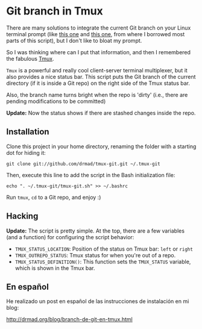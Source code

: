 Git branch in Tmux
==================

There are many solutions to integrate the current Git branch on your Linux terminal
prompt (like [this one][1] and [this one][2], from where I borrowed most parts of
this script), but I don't like to bloat my prompt. 

So I was thinking where can I put that information, and then I remembered the
fabulous [Tmux][2].

`Tmux` is a powerful and really cool client-server terminal multiplexer, but it
also provides a nice status bar. This script puts the Git branch of the current
directory (if it is inside a Git repo) on the right side of the Tmux status bar.

Also, the branch name turns bright when the repo is 'dirty' (i.e., there are 
pending modifications to be committed)

**Update:** Now the status shows if there are stashed changes inside the repo.

## Installation

Clone this project in your home directory, renaming the folder with a starting
dot for hiding it:

    git clone git://github.com/drmad/tmux-git.git ~/.tmux-git
  
Then, execute this line to add the script in the Bash initialization file:

    echo ". ~/.tmux-git/tmux-git.sh" >> ~/.bashrc
  
Run `tmux`, `cd` to a Git repo, and enjoy :)

## Hacking

**Update:** The script is pretty simple. At the top, there are a few variables 
(and a function) for configuring the script behavior:

* `TMUX_STATUS_LOCATION`: Position of the status on Tmux bar: `left` or `right`
* `TMUX_OUTREPO_STATUS`: Tmux status for when you're out of a repo. 
* `TMUX_STATUS_DEFINITION()`: This function sets the `TMUX_STATUS` variable, which
  is shown in the Tmux bar.

## En español

He realizado un post en español de las instrucciones de instalación en mi blog:

http://drmad.org/blog/branch-de-git-en-tmux.html

[1]: https://github.com/jimeh/git-aware-prompt
[2]: http://aaroncrane.co.uk/2009/03/git_branch_prompt/
[3]: http://tmux.sourceforge.net/
